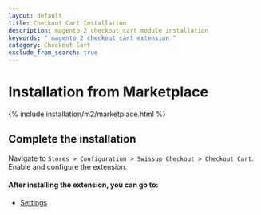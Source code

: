 ```yaml
---
layout: default
title: Checkout Cart Installation
description: magento 2 checkout cart module installation
keywords: " magento 2 checkout cart extension "
category: Checkout Cart
exclude_from_search: true
---
```


# Installation from Marketplace

{% include installation/m2/marketplace.html %}

## Complete the installation

Navigate to `Stores > Configuration > Swissup Checkout > Checkout Cart`. Enable and configure the extension.

#### After installing the extension, you can go to:

* [Settings][settings]

[settings]: /m2/extensions/checkout-cart/#settings
